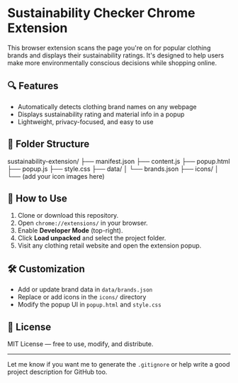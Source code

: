 # Sustainability Checker Chrome Extension

This browser extension scans the page you're on for popular clothing brands and displays their sustainability ratings. It's designed to help users make more environmentally conscious decisions while shopping online.

## 🔍 Features
- Automatically detects clothing brand names on any webpage
- Displays sustainability rating and material info in a popup
- Lightweight, privacy-focused, and easy to use

## 📁 Folder Structure
sustainability-extension/
├── manifest.json
├── content.js
├── popup.html
├── popup.js
├── style.css
├── data/
│ └── brands.json
├── icons/
│ └── (add your icon images here)

## 🚀 How to Use
1. Clone or download this repository.
2. Open `chrome://extensions/` in your browser.
3. Enable **Developer Mode** (top-right).
4. Click **Load unpacked** and select the project folder.
5. Visit any clothing retail website and open the extension popup.

## 🛠️ Customization
- Add or update brand data in `data/brands.json`
- Replace or add icons in the `icons/` directory
- Modify the popup UI in `popup.html` and `style.css`

## 📄 License
MIT License — free to use, modify, and distribute.

---

Let me know if you want me to generate the `.gitignore` or help write a good project description for GitHub too.